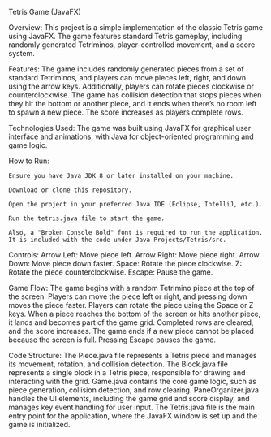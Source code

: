Tetris Game (JavaFX)

Overview: This project is a simple implementation of the classic Tetris game using JavaFX. The game features standard Tetris gameplay, including randomly generated Tetriminos, player-controlled movement, and a score system.

Features: The game includes randomly generated pieces from a set of standard Tetriminos, and players can move pieces left, right, and down using the arrow keys. Additionally, players can rotate pieces clockwise or counterclockwise. The game has collision detection that stops pieces when they hit the bottom or another piece, and it ends when there’s no room left to spawn a new piece. The score increases as players complete rows.

Technologies Used: The game was built using JavaFX for graphical user interface and animations, with Java for object-oriented programming and game logic.

How to Run:

    Ensure you have Java JDK 8 or later installed on your machine.

    Download or clone this repository.

    Open the project in your preferred Java IDE (Eclipse, IntelliJ, etc.).

    Run the tetris.java file to start the game.

    Also, a "Broken Console Bold" font is required to run the application. It is included with the code under Java Projects/Tetris/src.

Controls: Arrow Left: Move piece left. Arrow Right: Move piece right. Arrow Down: Move piece down faster. Space: Rotate the piece clockwise. Z: Rotate the piece counterclockwise. Escape: Pause the game.

Game Flow: The game begins with a random Tetrimino piece at the top of the screen. Players can move the piece left or right, and pressing down moves the piece faster. Players can rotate the piece using the Space or Z keys. When a piece reaches the bottom of the screen or hits another piece, it lands and becomes part of the game grid. Completed rows are cleared, and the score increases. The game ends if a new piece cannot be placed because the screen is full. Pressing Escape pauses the game.

Code Structure: The Piece.java file represents a Tetris piece and manages its movement, rotation, and collision detection. The Block.java file represents a single block in a Tetris piece, responsible for drawing and interacting with the grid. Game.java contains the core game logic, such as piece generation, collision detection, and row clearing. PaneOrganizer.java handles the UI elements, including the game grid and score display, and manages key event handling for user input. The Tetris.java file is the main entry point for the application, where the JavaFX window is set up and the game is initialized.
